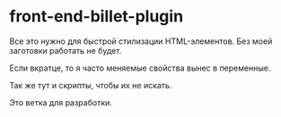 # front-end-billet-plugin

Все это нужно для быстрой стилизации HTML-элементов. Без моей заготовки работать не будет.

Если вкратце, то я часто меняемые свойства вынес в переменные.

Так же тут и скрипты, чтобы их не искать.

Это ветка для разработки.

